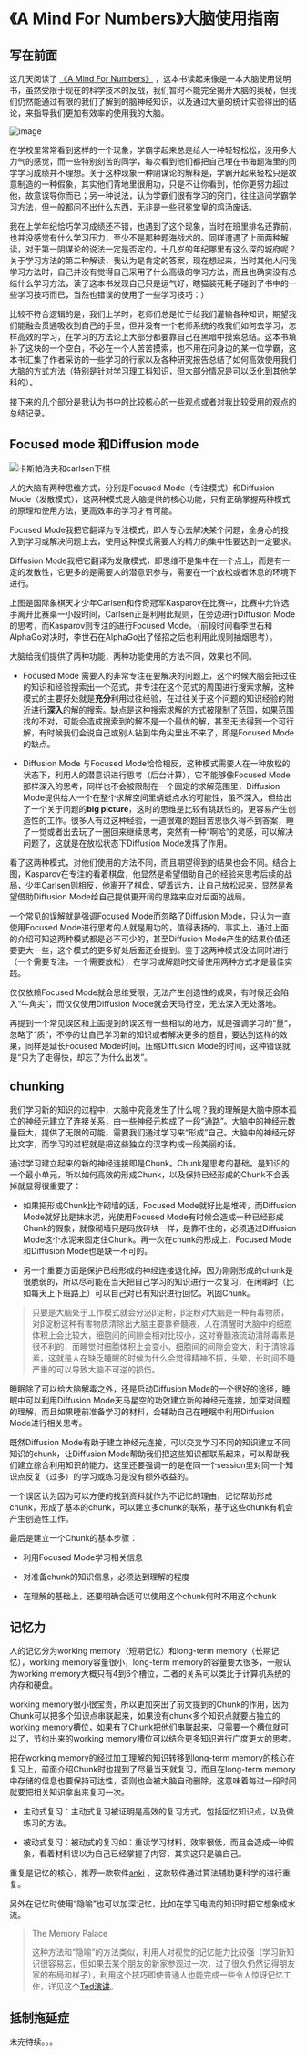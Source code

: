 # 《A Mind For Numbers》大脑使用指南

## 写在前面

这几天阅读了 [《A Mind For Numbers》](https://book.douban.com/subject/25913349/) ，这本书读起来像是一本大脑使用说明书，虽然受限于现在的科学技术的反战，我们暂时不能完全揭开大脑的奥秘，但我们仍然能通过有限的我们了解到的脑神经知识，以及通过大量的统计实验得出的结论，来指导我们更加有效率的使用我的大脑。

![image](https://img3.doubanio.com/mpic/s27989166.jpg)

在学校里常常看到这样的一个现象，学霸学起来总是给人一种轻轻松松，没用多大力气的感觉，而一些特别刻苦的同学，每次看到他们都把自己埋在书海题海里的同学学习成绩并不理想。关于这种现象一种阴谋论的解释是，学霸开起来轻松只是故意制造的一种假象，其实他们背地里很用功，只是不让你看到，怕你更努力超过他，故意误导你而已；另一种说法，认为学霸们很有学习的窍门，往往追问学霸学习方法，但一般都问不出什么东西，无非是一些冠冕堂皇的鸡汤废话。

我在上学年纪恰巧学习成绩还不错，也遇到了这个现象，当时在班里排名还靠前，也并没感觉有什么学习压力，至少不是那种题海战术的。同样遭遇了上面两种解读，对于第一阴谋论的说法一定是否定的，十几岁的年纪哪里有这么深的城府呢？关于学习方法的第二种解读，我认为是肯定的答案，现在想起来，当时其他人问我学习方法时，自己并没有觉得自己采用了什么高级的学习方法，而且也确实没有总结什么学习方法，读了这本书发现自己只是运气好，瞎猫装死耗子碰到了书中的一些学习技巧而已，当然也错误的使用了一些学习技巧：）

比较不符合逻辑的是，我们上学时，老师们总是忙于给我们灌输各种知识，期望我们能融会贯通吸收到自己的手里，但并没有一个老师系统的教我们如何去学习，怎样高效的学习，在学习的方法论上大部分都要靠自己在黑暗中摸索总结。这本书填补了这块的一个空白，不必在一个人苦苦摸索，也不用在问身边的某一位学霸，这本书汇集了作者采访的一些学习的行家以及各种研究报告总结了如何高效使用我们大脑的方式方法（特别是针对学习理工科知识，但大部分情况是可以泛化到其他学科的）。

接下来的几个部分是我认为书中的比较核心的一些观点或者对我比较受用的观点的总结记录。

## Focused mode 和Diffusion mode

![卡斯帕洛夫和carlsen下棋](http://www.luolei.info/images/carlsen22-kasparov.jpg)

人的大脑有两种思维方式，分别是Focused Mode（专注模式）和Diffusion Mode（发散模式），这两种模式是大脑提供的核心功能，只有正确掌握两种模式的原理和使用方法，更高效率的学习才有可能。

Focused Mode我把它翻译为专注模式，即人专心去解决某个问题，全身心的投入到学习或解决问题上去，使用这种模式需要人的精力的集中性要达到一定要求。

Diffusion Mode我把它翻译为发散模式，即思维不是集中在一个点上，而是有一定的发散性，它更多的是需要人的潜意识参与，需要在一个放松或者休息的环境下进行。

上图是国际象棋天才少年Carlsen和传奇冠军Kasparov在比赛中，比赛中允许选手离开比赛桌一小段时间，Carlsen正是利用此规则，在旁边进行Diffusion Mode的思考，而Kasparov则专注的进行Focused Mode。（前段时间看李世石和AlphaGo对决时，李世石在AlphaGo出了怪招之后也利用此规则抽烟思考）。

大脑给我们提供了两种功能，两种功能使用的方法不同，效果也不同。

* Focused Mode 需要人的非常专注在要解决的问题上，这个时候大脑会把过往的知识和经验搜索出一个范式，并专注在这个范式的周围进行搜索求解，这种模式的主要好处就是**充分**利用过往经验，在过往关于这个问题的知识经验的附近进行**深入**的解的搜索。缺点是这种搜索求解的方式被限制了范围，如果范围找的不对，可能会造成搜索到的解不是一个最优的解，甚至无法得到一个可行解，有时候我们会说自己或别人钻到牛角尖里出不来了，即是Focused Mode的缺点。

* Diffusion Mode 与Focused Mode恰恰相反，这种模式需要人在一种放松的状态下，利用人的潜意识进行思考（后台计算），它不能够像Focused Mode那样深入的思考，同样也不会被限制在一个固定的求解范围里，Diffusion Mode提供给人一个在整个求解空间里蜻蜓点水的可能性，虽不深入，但给出了一个关于问题的**big picture**，这时的思维是比较有跳跃性的，更容易产生创造性的工作。很多人有过这种经验，一道很难的题目苦思很久得不到答案，睡了一觉或者出去玩了一圈回来继续思考，突然有一种“啊哈”的灵感，可以解决问题了，这就是在放松状态下Diffusion Mode发挥了作用。

看了这两种模式，对他们使用的方法不同，而且期望得到的结果也会不同。结合上图，Kasparov在专注的看着棋盘，他显然是希望借助自己的经验来思考后续的战局，少年Carlsen则相反，他离开了棋盘，望着远方，让自己放松起来，显然是希望借助Diffusion Mode给自己提供更开阔的思路来应对后面的战局。

一个常见的误解就是强调Focused Mode而忽略了Diffusion Mode，只认为一直使用Focused Mode进行思考的人就是用功的，值得表扬的。事实上，通过上面的介绍可知这两种模式都是必不可少的，甚至Diffusion Mode产生的结果价值还要更大一些，这个模式的更多好处后面还会提到。鉴于这两种模式没法同时进行（一个需要专注，一个需要放松），在学习或解题时交替使用两种方式才是最佳实践。

仅仅依赖Focused Mode就会思维受限，无法产生创造性的成果，有时候还会陷入“牛角尖”，而仅仅使用Diffusion Mode就会天马行空，无法深入无处落地。

再提到一个常见误区和上面提到的误区有一些相似的地方，就是强调学习的“量”，忽略了“质”，不停的让自己学习新的知识或者解决更多的题目，要达到这样的效果，同样是延长Focused Mode时间，压缩Diffusion Mode的时间，这种错误就是“只为了走得快，却忘了为什么出发”。

## chunking 

我们学习新的知识的过程中，大脑中究竟发生了什么呢？我的理解是大脑中原本孤立的神经元建立了连接关系，由一些神经元构成了一段“通路”。大脑中的神经元数量巨大，提供了无限的可能，需要我们通过学习来“形成”自己。大脑中的神经元好比文字，而学习的过程就是把这些独立的汉字构成一段美丽的话。

通过学习建立起来的新的神经连接即是Chunk。Chunk是思考的基础，是知识的一个最小单元，所以如何高效的形成Chunk，以及保持已经形成的Chunk不会丢掉就显得很重要了：

* 如果把形成Chunk比作砌墙的话，Focused Mode就好比是堆砖，而Diffusion Mode就好比是抹水泥，光使用Focused Mode有时候会造成一种已经形成Chunk的假象，就像砌墙只是码放砖块一样，是靠不住的，必须通过Diffusion Mode这个水泥来固定住Chunk。再一次在chunk的形成上，Focused Mode和Diffusion Mode也是缺一不可的。

* 另一个重要方面是保护已经形成的神经连接退化掉，因为刚刚形成的chunk是很脆弱的，所以尽可能在当天把自己学习的知识进行一次复习，在闲暇时（比如每天上下班路上）可以自己对已有知识进行回忆，巩固Chunk。

> 只要是大脑处于工作模式就会分泌β淀粉，β淀粉对大脑是一种有毒物质，对β淀粉这种有害物质清除出大脑主要靠脊髓液，人在清醒时大脑中的细胞体积上会比较大，细胞间的间隙会相对比较小，这对脊髓液流动清除毒素是很不利的，而睡觉时细胞体积上会变小，细胞间的间隙会变大，利于清除毒素，这就是人在缺乏睡眠的时候为什么会觉得精神不振，头晕，长时间不睡严重的可以导致大脑不可逆的损伤。 

睡眠除了可以给大脑解毒之外，还是启动Diffusion Mode的一个很好的途径，睡眠中可以利用Diffusion Mode天马星空的功效建立新的神经元连接，加深对问题的理解，而且如果睡前准备学习的材料，会辅助自己在睡眠中利用Diffusion Mode进行相关思考。

既然Diffusion Mode有助于建立神经元连接，可以交叉学习不同的知识建立不同知识的chunk，让Diffusion Mode帮助我们把这些知识都联系起来，可以帮助我们建立综合利用知识的能力。这里还要强调一的是在同一个session里对同一个知识点反复（过多）的学习或练习是没有额外收益的。

一个误区认为因为可以方便的找到资料就作为不记忆的理由，记忆帮助形成chunk，形成了基本的chunk，可以建立多chunk的联系，基于这些chunk有机会产生创造性工作。

最后是建立一个Chunk的基本步骤：

* 利用Focused Mode学习相关信息

* 对准备chunk的知识信息，必须达到理解的程度

* 在理解的基础上，还要明确合适可以使用这个chunk何时不用这个chunk

## 记忆力

人的记忆分为working memory（短期记忆）和long-term memory（长期记忆），working memory容量很小，long-term memory的容量要大很多，一般认为working memory大概只有4到6个槽位，二者的关系可以类比于计算机系统的内存和硬盘。

working memory很小很宝贵，所以更加突出了前文提到的Chunk的作用，因为Chunk可以把多个知识点串联起来，如果没有chunk多个知识点就要占独立的working memory槽位，如果有了Chunk把他们串联起来，只需要一个槽位就可以了，节约出来的working memory槽位可以结合更多知识进行广度更大的思考。

把在working memory的经过加工理解的知识转移到long-term memory的核心在复习上，前面介绍Chunk时也提到了尽量当天就复习，而且在long-term memory中存储的信息也要保持可达性，否则也会被大脑自动删除，这意味着每过一段时间就要把相关知识拿出来复习一次。

* 主动式复习：主动式复习被证明是高效的复习方式，包括回忆知识点，以及做练习的方法。

* 被动式复习：被动式的复习如：重读学习材料，效率很低，而且会造成一种假象，看着材料误以为自己已经掌握了内容，其实这只是骗自己。

重复是记忆的核心，推荐一款软件[anki](http://ankisrs.net/) ，这款软件通过算法辅助更科学的进行重复。

另外在记忆时使用“隐喻”也可以加深记忆，比如在学习电流的知识时把它想象成水流。

> The Memory Palace
>
> 这种方法和“隐喻”的方法类似，利用人对视觉的记忆能力比较强（学习新知识很容易忘，但如果去某个朋友的新家参观过一次，过了很久仍然记得朋友家的布局和样子），利用这个技巧即使普通人也能完成一些令人惊讶记忆工作，详见这个[Ted演讲](http://open.163.com/movie/2012/1/F/7/M8SI72TUD_M8SI78DF7.html)。

## 抵制拖延症

未完待续。。。

